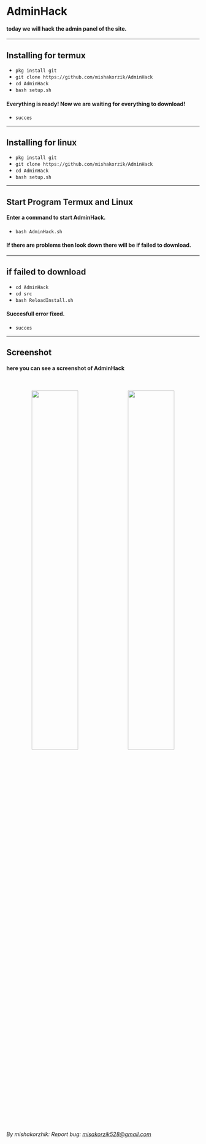 # AdminHack
#### today we will hack the admin panel of the site.

---
## Installing for termux

* `pkg install git`
* `git clone https://github.com/mishakorzik/AdminHack`
* `cd AdminHack`
* `bash setup.sh`

#### Everything is ready! Now we are waiting for everything to download!
 * `succes`

---
## Installing for linux

* `pkg install git`
* `git clone https://github.com/mishakorzik/AdminHack`
* `cd AdminHack`
* `bash setup.sh`

---
## Start Program Termux and Linux
#### Enter a command to start AdminHack.

* `bash AdminHack.sh`

#### If there are problems then look down there will be if failed to download.
---
## if failed to download

* `cd AdminHack`
* `cd src`
* `bash ReloadInstall.sh`

#### Succesfull error fixed.

* `succes`
---
## Screenshot

#### here you can see a screenshot of AdminHack
<br>
<p align="center">
<img width="49.0%" src="https://raw.githubusercontent.com/mishakorzik/AdminHack/main/src/IMG_20210516_225436.jpg"/> 
<img width="49.0%" src="https://raw.githubusercontent.com/mishakorzik/AdminHack/main/src/IMG_20210516_230124.jpg"/>
</p>

###### By mishakorzhik: Report bug: misakorzik528@gmail.com

